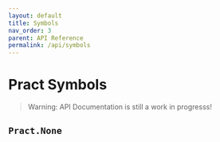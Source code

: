 ```yaml
---
layout: default
title: Symbols
nav_order: 3
parent: API Reference
permalink: /api/symbols
---
```


# Pract Symbols

> Warning: API Documentation is still a work in progresss!

## `Pract.None`

